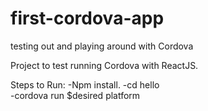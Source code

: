 # first-cordova-app
testing out and playing around with Cordova

Project to test running Cordova with ReactJS.

Steps to Run:
-Npm install. 
-cd hello  
-cordova run $desired platform
